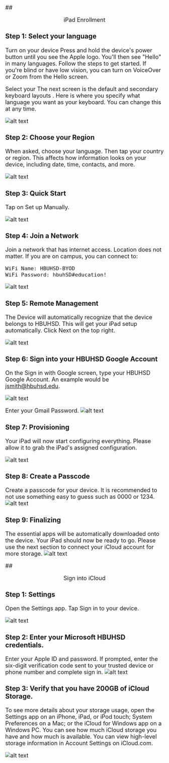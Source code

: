 <font size="4">

##<p style="text-align: center;">iPad Enrollment</p> 

### Step 1: Select your language

Turn on your device
Press and hold the device's power button until you see the Apple logo. You'll then see "Hello" in many languages. Follow the steps to get started. If you're blind or have low vision, you can turn on VoiceOver or Zoom from the Hello screen.

Select your The next screen is the default and secondary keyboard layouts . Here is where you specify what language you want as your keyboard. You can change this at any time.

![alt text](./images/Apple1.png)

<!---      Select United States
[comment]: <>    switch += northbridgeCyberspace.drag.adware_page(3, dns + design);
[comment]: <>    online_logic_balance += multiprocessing;
[comment]: <>   adInterfaceScan.backbone -= trim_motherboard;--->

### Step 2: Choose your Region

When asked, choose your language. Then tap your country or region. This affects how information looks on your device, including date, time, contacts, and more. 

![alt text](./images/Apple2.png)

### Step 3: Quick Start

Tap on Set up Manually.

![alt text](./images/setup1.png)

### Step 4: Join a Network

Join a network that has internet access. Location does not matter. If you are on campus, you can connect to:

    WiFi Name: HBUHSD-BYOD
    WiFi Password: hbuhSD#education!

![alt text](./images/setup2.png)

### Step 5: Remote Management

The Device will automatically recognize that the device belongs to HBUHSD. This will get your iPad setup automatically. Click Next on the top right.

![alt text](./images/Apple4.png)

### Step 6: Sign into your HBUHSD Google Account

On the Sign in with Google screen, type your HBUHSD Google Account. An example would be jsmith@hbuhsd.edu. 

![alt text](./images/Apple5.png)

Enter your Gmail Password.
![alt text](./images/Apple6.png)

### Step 7: Provisioning

Your iPad will now start configuring everything. Please allow it to grab the iPad's assigned configuration.

![alt text](./images/Apple7.png)

### Step 8: Create a Passcode

Create a passcode for your device. It is recommended to not use something easy to guess such as 0000 or 1234.
![alt text](./images/Apple8.png)

### Step 9: Finalizing

The essential apps will be automatically downloaded onto the device. Your iPad should now be ready to go. Please use the next section to connect your iCloud account for more storage.
![alt text](./images/Apple9.png)



##<p style="text-align: center;">Sign into iCloud</p> 
### Step 1: Settings
Open the Settings app.
Tap Sign in to your device.

![alt text](./images/Apple2-1.png)
### Step 2: Enter your Microsoft HBUHSD credentials.

Enter your Apple ID and password.
If prompted, enter the six-digit verification code sent to your trusted device or phone number and complete sign in.
![alt text](./images/Apple2-2.png)

### Step 3: Verify that you have 200GB of iCloud Storage.

To see more details about your storage usage, open the Settings app on an iPhone, iPad, or iPod touch; System Preferences on a Mac; or the iCloud for Windows app on a Windows PC. You can see how much iCloud storage you have and how much is available. You can view high-level storage information in Account Settings on iCloud.com. 

![alt text](./images/Apple2-3.png)